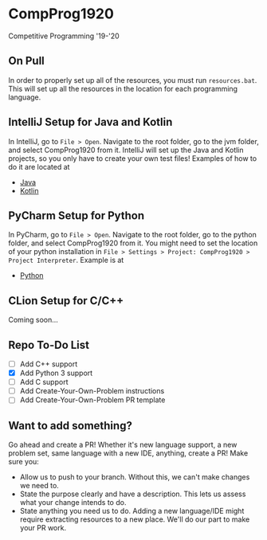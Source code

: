 # CompProg1920
Competitive Programming '19-'20

## On Pull
In order to properly set up all of the resources, you must run `resources.bat`. This will set up all the resources in the location for each programming language.

## IntelliJ Setup for Java and Kotlin
In IntelliJ, go to `File > Open`. Navigate to the root folder, go to the jvm folder, and select CompProg1920 from it. IntelliJ will set up the Java and Kotlin projects, so you only have to create your own test files! Examples of how to do it are located at
- [Java](jvm/CompProg1920/src/main/java/example/CSAcademyOddDivisorsJava.java)
- [Kotlin](jvm/CompProg1920/src/main/kotlin/example/CSAcademyOddDivisorsKt.kt)

## PyCharm Setup for Python
In PyCharm, go to `File > Open`. Navigate to the root folder, go to the python folder, and select CompProg1920 from it. You might need to set the location of your python installation in `File > Settings > Project: CompProg1920 > Project Interpreter`. Example is at
- [Python](python/CompProg1920/example/example.py)

## CLion Setup for C/C++
Coming soon...

## Repo To-Do List
- [ ] Add C++ support
- [x] Add Python 3 support
- [ ] Add C support
- [ ] Add Create-Your-Own-Problem instructions
- [ ] Add Create-Your-Own-Problem PR template

## Want to add something?
Go ahead and create a PR! Whether it's new language support, a new problem set, same language with a new IDE, anything, create a PR! Make sure you:
- Allow us to push to your branch. Without this, we can't make changes we need to.
- State the purpose clearly and have a description. This lets us assess what your change intends to do.
- State anything you need us to do. Adding a new language/IDE might require extracting resources to a new place. We'll do our part to make your PR work.
